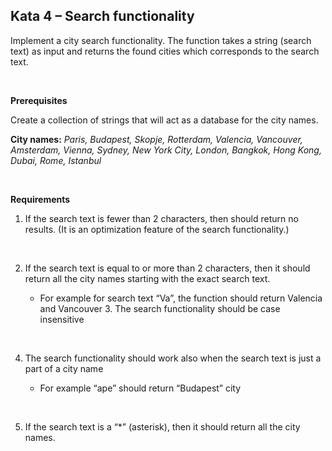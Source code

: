 ## Kata 4 – Search functionality

Implement a city search functionality. The function takes a string (search text) as input and returns the found cities which corresponds to the search text.

<br>

**Prerequisites**

Create a collection of strings that will act as a database for the city names.

**City names:** _Paris, Budapest, Skopje, Rotterdam, Valencia, Vancouver, Amsterdam, Vienna, Sydney, New York City, London, Bangkok, Hong Kong, Dubai, Rome, Istanbul_

<br>

**Requirements**

1. If the search text is fewer than 2 characters, then should return no results. (It is an optimization feature of the search functionality.)

<br>

2. If the search text is equal to or more than 2 characters, then it should return all the city names starting with the exact search text.

   - For example for search text “Va”, the function should return Valencia and Vancouver 3. The search functionality should be case insensitive

  <br>

4. The search functionality should work also when the search text is just a part of a city name

   - For example “ape” should return “Budapest” city

  <br>

5. If the search text is a “\*” (asterisk), then it should return all the city names.
